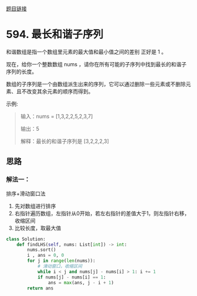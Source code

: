 [题目链接](https://leetcode-cn.com/problems/longest-harmonious-subsequence/)
# 594. 最长和谐子序列
和谐数组是指一个数组里元素的最大值和最小值之间的差别 正好是 1 。

现在，给你一个整数数组 nums ，请你在所有可能的子序列中找到最长的和谐子序列的长度。

数组的子序列是一个由数组派生出来的序列，它可以通过删除一些元素或不删除元素、且不改变其余元素的顺序而得到。


示例:
>输入：nums = [1,3,2,2,5,2,3,7] 
> 
>输出：5
> 
>解释：最长的和谐子序列是 [3,2,2,2,3]



## 思路

### 解法一：
排序+滑动窗口法
1. 先对数组进行排序
2. 右指针遍历数组，左指针从0开始，若左右指针的差值大于1，则左指针右移，收缩区间
3. 比较长度，取最大值
```python
class Solution:
    def findLHS(self, nums: List[int]) -> int:
        nums.sort()
        i , ans = 0, 0
        for j in range(len(nums)):
            # 滑动窗口，收缩区间
            while i < j and nums[j] - nums[i] > 1: i += 1
            if nums[j] - nums[i] == 1:
                ans = max(ans, j - i + 1)
        return ans
```